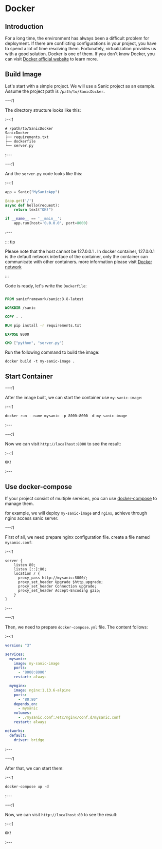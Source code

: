 # Docker

## Introduction

For a long time, the environment has always been a difficult problem for deployment. If there are conflicting configurations in your project, you have to spend a lot of time resolving them. Fortunately, virtualization provides us with a good solution. Docker is one of them. If you don't know Docker, you can visit [Docker official website](https://www.docker.com/) to learn more.

## Build Image

Let's start with a simple project. We will use a Sanic project as an example. Assume the project path is `/path/to/SanicDocker`.

---:1

The directory structure looks like this:

:--:1

```text
# /path/to/SanicDocker
SanicDocker
├── requirements.txt
├── dockerfile
└── server.py
```

:---

---:1

And the `server.py` code looks like this:

:--:1

```python
app = Sanic("MySanicApp")

@app.get('/')
async def hello(request):
    return text("OK!")

if __name__ == '__main__':
    app.run(host='0.0.0.0', port=8000)
```

:---

::: tip

Please note that the host cannot be 127.0.0.1 . In docker container, 127.0.0.1 is the default network interface of the container, only the container can communicate with other containers. more information please visit [Docker network](https://docs.docker.com/engine/reference/commandline/network/)

:::

Code is ready, let's write the `Dockerfile`:

```Dockerfile

FROM sanicframework/sanic:3.8-latest

WORKDIR /sanic

COPY . .

RUN pip install -r requirements.txt

EXPOSE 8000

CMD ["python", "server.py"]
```

Run the following command to build the image:

```shell
docker build -t my-sanic-image .
```

## Start Container

---:1

After the image built, we can start the container use `my-sanic-image`:

:--:1

```shell
docker run --name mysanic -p 8000:8000 -d my-sanic-image
```

:---

---:1

Now we can visit `http://localhost:8000` to see the result:

:--:1

```text
OK!
```

:---

## Use docker-compose

If your project consist of multiple services, you can use [docker-compose](https://docs.docker.com/compose/) to manage them.

for example, we will deploy `my-sanic-image` and `nginx`, achieve through nginx access sanic server.

---:1

First of all, we need prepare nginx configuration file. create a file named `mysanic.conf`:

:--:1

```nginx
server {
    listen 80;
    listen [::]:80;
    location / {
      proxy_pass http://mysanic:8000/;
      proxy_set_header Upgrade $http_upgrade;
      proxy_set_header Connection upgrade;
      proxy_set_header Accept-Encoding gzip;
    }
}
```

:---

---:1

Then, we need to prepare `docker-compose.yml` file. The content follows:

:--:1

```yml
version: "3"

services:
  mysanic:
    image: my-sanic-image
    ports:
      - "8000:8000"
    restart: always

  mynginx:
    image: nginx:1.13.6-alpine
    ports:
      - "80:80"
    depends_on:
      - mysanic
    volumes:
      - ./mysanic.conf:/etc/nginx/conf.d/mysanic.conf
    restart: always

networks:
  default:
    driver: bridge
```

:---

---:1

After that, we can start them:

:--:1

```shell
docker-compose up -d
```

:---

---:1

Now, we can visit `http://localhost:80` to see the result:

:--:1

```text
OK!
```

:---
